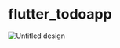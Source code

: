 # flutter_todoapp

![Untitled design](https://github.com/HassaanAhmed60211/fluttercourse/assets/106430586/09f7bc23-d8fd-4887-9598-535c19d2a473)

